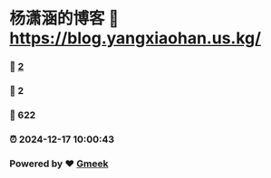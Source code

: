 # 杨潇涵的博客 :link: https://blog.yangxiaohan.us.kg/ 
### :page_facing_up: [2](https://blog.yangxiaohan.us.kg//tag.html) 
### :speech_balloon: 2 
### :hibiscus: 622 
### :alarm_clock: 2024-12-17 10:00:43 
### Powered by :heart: [Gmeek](https://github.com/Meekdai/Gmeek)
